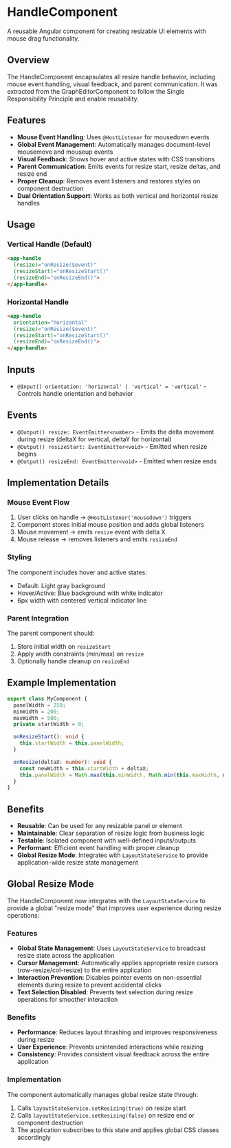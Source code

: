 # HandleComponent

A reusable Angular component for creating resizable UI elements with mouse drag functionality.

## Overview

The HandleComponent encapsulates all resize handle behavior, including mouse event handling, visual feedback, and parent communication. It was extracted from the GraphEditorComponent to follow the Single Responsibility Principle and enable reusability.

## Features

- **Mouse Event Handling**: Uses `@HostListener` for mousedown events
- **Global Event Management**: Automatically manages document-level mousemove and mouseup events
- **Visual Feedback**: Shows hover and active states with CSS transitions
- **Parent Communication**: Emits events for resize start, resize deltas, and resize end
- **Proper Cleanup**: Removes event listeners and restores styles on component destruction
- **Dual Orientation Support**: Works as both vertical and horizontal resize handles

## Usage

### Vertical Handle (Default)
```html
<app-handle 
  (resize)="onResize($event)" 
  (resizeStart)="onResizeStart()" 
  (resizeEnd)="onResizeEnd()">
</app-handle>
```

### Horizontal Handle
```html
<app-handle 
  orientation="horizontal"
  (resize)="onResize($event)" 
  (resizeStart)="onResizeStart()" 
  (resizeEnd)="onResizeEnd()">
</app-handle>
```

## Inputs

- `@Input() orientation: 'horizontal' | 'vertical' = 'vertical'` - Controls handle orientation and behavior

## Events

- `@Output() resize: EventEmitter<number>` - Emits the delta movement during resize (deltaX for vertical, deltaY for horizontal)
- `@Output() resizeStart: EventEmitter<void>` - Emitted when resize begins
- `@Output() resizeEnd: EventEmitter<void>` - Emitted when resize ends

## Implementation Details

### Mouse Event Flow
1. User clicks on handle → `@HostListener('mousedown')` triggers
2. Component stores initial mouse position and adds global listeners
3. Mouse movement → emits `resize` event with delta X
4. Mouse release → removes listeners and emits `resizeEnd`

### Styling
The component includes hover and active states:
- Default: Light gray background
- Hover/Active: Blue background with white indicator
- 6px width with centered vertical indicator line

### Parent Integration
The parent component should:
1. Store initial width on `resizeStart`
2. Apply width constraints (min/max) on `resize`
3. Optionally handle cleanup on `resizeEnd`

## Example Implementation

```typescript
export class MyComponent {
  panelWidth = 250;
  minWidth = 200;
  maxWidth = 500;
  private startWidth = 0;

  onResizeStart(): void {
    this.startWidth = this.panelWidth;
  }

  onResize(deltaX: number): void {
    const newWidth = this.startWidth + deltaX;
    this.panelWidth = Math.max(this.minWidth, Math.min(this.maxWidth, newWidth));
  }
}
```

## Benefits

- **Reusable**: Can be used for any resizable panel or element
- **Maintainable**: Clear separation of resize logic from business logic
- **Testable**: Isolated component with well-defined inputs/outputs
- **Performant**: Efficient event handling with proper cleanup
- **Global Resize Mode**: Integrates with `LayoutStateService` to provide application-wide resize state management

## Global Resize Mode

The HandleComponent now integrates with the `LayoutStateService` to provide a global "resize mode" that improves user experience during resize operations:

### Features
- **Global State Management**: Uses `LayoutStateService` to broadcast resize state across the application
- **Cursor Management**: Automatically applies appropriate resize cursors (row-resize/col-resize) to the entire application
- **Interaction Prevention**: Disables pointer events on non-essential elements during resize to prevent accidental clicks
- **Text Selection Disabled**: Prevents text selection during resize operations for smoother interaction

### Benefits
- **Performance**: Reduces layout thrashing and improves responsiveness during resize
- **User Experience**: Prevents unintended interactions while resizing
- **Consistency**: Provides consistent visual feedback across the entire application

### Implementation
The component automatically manages global resize state through:
1. Calls `layoutStateService.setResizing(true)` on resize start
2. Calls `layoutStateService.setResizing(false)` on resize end or component destruction
3. The application subscribes to this state and applies global CSS classes accordingly
